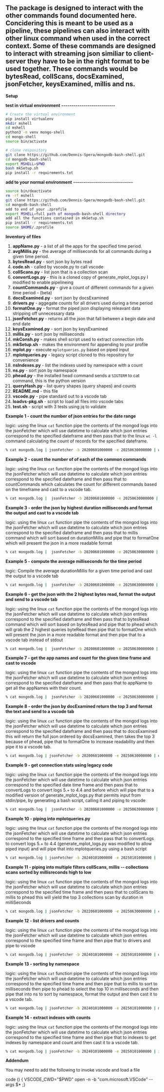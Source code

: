 ## The package is designed to interact with the other commands found documented here. Concidering this is meant to be used as a pipeline, these pipelines can also interact with other linux command when used in the correct context. Some of these commands are designed to interact with streaming json similiar to client-server they have to be in the right format to be used together. These commands would be bytesRead, collScans, docsExamined, jsonFetcher, keysExamined, millis and ns.   

**Setup**

**test in virtual environment**
**---------------------------**


```bash
# Create the virtual environment
pip install virtualenv
mkdir mshell
cd mshell
python3 -m venv mongo-shell
cd mongo-shell
source bin/activate
```

```bash
# clone respository
git clone https://github.com/Dennis-Spera/mongodb-bash-shell.git
cd mongodb-bash-shell
export MSHELL=$PWD
bash mkSetup.sh
pip install -r requirements.txt
```
**add to your normal environment**
**------------------------------**

```bash
source bin/deactivate
rm -rf mshell
git clone https://github.com/Dennis-Spera/mongodb-bash-shell.git
cd mongodb-bash-shell
add to end of your .zprofile
export MSHELL=full path of mongodb-bash-shell directory
add all the functions contained in mkSetup.sh
pip install -r requirements.txt
source $HOME/.zprofile
```

**Inventory of files**

 1. **appName.py** - a list of all the apps for the specified time period.
 2. **avgMillis.py** - the average of milliseconds for all commands during a given time period.
 3. **bytesRead.py** - sort json by bytes read
 4. **code.sh** - called by vscode.py to call vscode
 5. **collScans.py** - list json that is a collection scan
 6. **convertLogs.py** - this is a cloned copy of generate_mplot_logs.py I modified to enable pipelineing
 7. **countCommands.py** - give a count of different commands for a given time period - (beta)
 8. **docsExamined.py** - sort json by docsExamined
 9. **drivers.py** - aggegate counts for all drivers used during a time period
10. **formatOne.py** - format the piped json displaying releavant data stripping off unnecessary data 
11. **jsonFetcher.py** - returns all the json that fall between a begin date and end date
12. **keysExamined.py** - sort json by keysExamined
13. **millis.py** - sort json by milliseconds
14. **mkConsh.py** - makes shell script used to extract connection info
15. **mkSetup.sh** - makes the environment for appending to your profile
16. **mplot.py** - execute `mplotqueries.py` based on piped input
17. **mplotqueries.py** - legacy script cloned to this repository for convenience
18. **nsIndexes.py** - list the indexes used by namespace with a count
19. **ns.py** - sort json by namespace
20. **phead.py** - the installed head command sends a `SIGTERM` to cat command, this is the python version
21. **queryHash.py** - list query shapes (query shapes) and counts
22. **README.md** - this file
23. **vscode.py** - pipe standard out to a vscode tab
24. **loadvs-pkg.sh** - script to load all files into vscode tabs
25. **test.sh** - script with 3 tests using jq to validate




**Example 1 - count the number of json entries for the date range**

logic: using the linux `cat` function pipe the contents of the mongod logs into the jsonFetcher which will use datetime
 to calculate which json entries correspond to the specified dateframe and then pass that to the linux `wc -l` command
 calculating the count of records for the specified dateframe.

```bash
% cat mongodb.log | jsonFetcher -b 20200601000000 -e 20250630000000 | wc -l

```
**Example 2 - count the number of of each of the common commands**

logic: using the linux `cat` function pipe the contents of the mongod logs into the jsonFetcher which will use datetime
 to calculate which json entries correspond to the specified dateframe and then pass that to countCommands which calculates
 the count for different commands based on the timeframe and cast to a vscode tab.

```bash
% cat mongodb.log |  jsonFetcher -b 20200601000000 -e 20250630000000 | countCommands | vscode

```

**Example 3 - order the json by highest duration milliseconds and format the output and cast to a vscode tab**

logic: using the linux `cat` function pipe the contents of the mongod logs into the jsonFetcher which will use datetime
 to calculate which json entries correspond to the specified dateframe and then pass that to millis command which will
 sort based on durationMillis and pipe that to formatOne which will present the json in a more readable format

```bash
% cat mongodb.log |  jsonFetcher -b 20200601000000 -e 20250630000000 | millis | formatOne | vscode

```

**Example 5 - compute the average milliseconds for the time period**

logic: Compile the average durationMillis for a given  time period and cast the output to a vscode tab

```bash
% cat mongodb.log |  jsonFetcher -b 20200601000000 -e 20250630000000 | avgMillis | vscode

```

**Example 6 - get the json with the 2 highest bytes read, format the output and send to a vscode tab**

logic: using the linux `cat` function pipe the contents of the mongod logs into the jsonFetcher which will use datetime
 to calculate which json entries correspond to the specified dateframe and then pass that to bytesRead command which will
 sort based on bytesRead and pipe that to phead which will grab the 2 highest queries byteRead then pipe that to formatOne 
 which will present the json in a more readable format and then pipe that to a vscode tab instead of stdout

```bash
% cat mongodb.log |  jsonFetcher -b 20200601000000 -e 20250630000000 | bytesRead | phead -r 2 | formatOne | vscode

```

**Example 7 - get the app names and count for the given time frame and cast to vscode**

logic: using the linux `cat` function pipe the contents of the mongod logs into the jsonFetcher which will use datetime
 to calculate which json entries correspond to the specified dateframe and then pass that to appName to get all the appNames
 with their count.

```bash
% cat mongodb.log |  jsonFetcher -b 20200601000000 -e 20250630000000 | appName | vscode

```

**Example 8 - order the json by docExamined return the top 3 and format the text and send to a vscode tab**

logic: using the linux `cat` function pipe the contents of the mongod logs into the jsonFetcher which will use datetime
 to calculate which json entries correspond to the specified dateframe and then pass that to docsExamined this will return
 the full json ordered by docsExamined, then takes the top 3 because of phead, pipe that to formatOne to increase readability
 and then pipe it to a vscode tab.
 
```bash
% cat mongodb.log | jsonFetcher -b 20200601000000 -e 20250630000000 | docsExamined | phead -r 3 | formatOne | vscode

```

**Example 9 - get connection stats using legacy code**

logic: using the linux `cat` function pipe the contents of the mongod logs into the jsonFetcher which will use datetime
 to calculate which json entries correspond to the specified date time frame and then pass that to convertLogs to convert
 logs 5.+ to 4.4 and before which will pipe that to a modified version of generate_mplot_logs.py that permits input from 
 stdin/pipe, by generating a bash script, calling it and piping to vscode

```bash
% cat mongodb.log |  jsonFetcher -b 20200601000000 -e 20250630000000 | convertLogs | mkConsh; bash connStats.sh | vscode

```

**Example 10 - piping into mplotqueries.py**

logic: using the linux `cat` function pipe the contents of the mongod logs into the jsonFetcher which will use datetime
 to calculate which json entries correspond to the specified time frame and then pass that to convertLogs to convert
 logs 5.+ to 4.4 (generate_mplot_logs.py was modified to allow piped input) and will pipe that into mplotqueries.py using a bash script

```bash
% cat mongodb.log | jsonFetcher -b 20240101000000 -e 20250101000000 |  convertLogs | mplot
```

**Example 11 - piping into multiple filters collScans, millis -- collections scans sorted by millisreconds high to low**

logic: using the linux `cat` function pipe the contents of the mongod logs into the jsonFetcher which will use datetime
 to calculate which json entries correspond to the specified time frame and then pass that to collScans to millis to phead 
 this will yield the top 3 collections scan by duration in milliSeconds

```bash
% cat mongodb.log | jsonFetcher -b 20220601000000 -e 20250630000000 | collScans | millis | phead -r 3 | formatOne | vscode

```
**Example 12 - list drivers and counts**

logic: using the linux `cat` function pipe the contents of the mongod logs into the jsonFetcher which will use datetime
 to calculate which json entries correspond to the specified time frame and then pipe that to drivers and pipe to vscode

```bash
% cat mongodb.log | jsonFetcher -b 20240101000000 -e 20250101000000 | drivers | vscode

```

**Example 13 - sorting by namespace**

logic: using the linux `cat` function pipe the contents of the mongod logs into the jsonFetcher which will use datetime
 to calculate which json entries correspond to the specified time frame and then pipe that to millis to sort to milliseconds
 then pipe to phead to select the top 10 in milliseconds and then pipe that into ns to sort by namespace, format the output
 and then cast it to a vscode tab.

```bash
% cat mongodb.log | jsonFetcher -b 20240101000000 -e 20250101000000 | millis | phead -r 10 | ns | formatOne | vscode
```

**Example 14 - extract indexes with counts**

logic: using the linux `cat` function pipe the contents of the mongod logs into the jsonFetcher which will use datetime
 to calculate which json entries correspond to the specified time frame and then pipe that to indexes to get indexes by 
 namespace and count and then cast it to a vscode tab.

```bash
% cat mongodb.log | jsonFetcher -b 20240101000000 -e 20250101000000 | indexes | vscode

```

**Addendum**

You may need to add the following to invoke vscode and load a file

code () { VSCODE_CWD="$PWD" open -n -b "com.microsoft.VSCode" --args $* ;}
